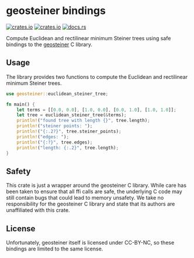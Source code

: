 # geosteiner bindings

[![crates.io](https://img.shields.io/crates/l/geosteiner.svg?style=flat)](https://crates.io/crates/geosteiner)
[![crates.io](https://img.shields.io/crates/v/geosteiner.svg?style=flat)](https://crates.io/crates/geosteiner)
[![docs.rs](https://docs.rs/geosteiner/badge.svg)](https://docs.rs/geosteiner)

Compute Euclidean and rectilinear minimum Steiner trees using safe bindings to the [geosteiner](http://geosteiner.com) C library.

## Usage

The library provides two functions to compute the Euclidean and rectilinear minimum Steiner trees.

```rust
use geosteiner::euclidean_steiner_tree;

fn main() {
    let terms = [[0.0, 0.0], [1.0, 0.0], [0.0, 1.0], [1.0, 1.0]];
    let tree = euclidean_steiner_tree(&terms);
    println!("found tree with length {}", tree.length);
    println!("steiner points: ");
    println!("{:.2?}", tree.steiner_points);
    println!("edges: ");
    println!("{:?}", tree.edges);
    println!("length: {:.2}", tree.length);
}
```

## Safety
This crate is just a wrapper around the geosteiner C library.
While care has been taken to ensure that all ffi calls are safe, the underlying C code may still contain bugs that could lead to memory unsafety.
We take no responsibility for the geosteiner C library and state that its authors are unaffiliated with this crate.

## License
Unfortunately, geosteiner itself is licensed under CC-BY-NC, so these bindings are limited to the same license.